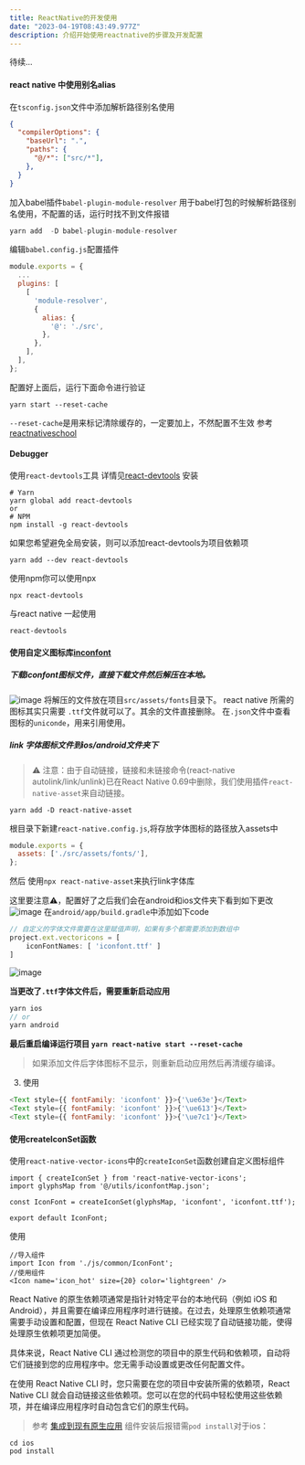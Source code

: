 ```yaml
---
title: ReactNative的开发使用
date: "2023-04-19T08:43:49.977Z"
description: 介绍开始使用reactnative的步骤及开发配置
---
```

待续...
#### react native 中使用别名alias
在`tsconfig.json`文件中添加解析路径别名使用
```json
{
  "compilerOptions": {
    "baseUrl": ".",
    "paths": {
      "@/*": ["src/*"],
    },
  }
}

```
加入babel插件`babel-plugin-module-resolver`
用于babel打包的时候解析路径别名使用，不配置的话，运行时找不到文件报错
```js
yarn add  -D babel-plugin-module-resolver
```
编辑`babel.config.js`配置插件
```jsx
module.exports = {
  ...
  plugins: [
    [
      'module-resolver',
      {
        alias: {
          '@': './src',
        },
      },
    ],
  ],
};

```
配置好上面后，运行下面命令进行验证
```
yarn start --reset-cache
```
`--reset-cache`是用来标记清除缓存的，一定要加上，不然配置不生效
参考[reactnativeschool](https://www.reactnativeschool.com/how-to-setup-path-alias-in-a-react-native-typescript-app)

#### Debugger
使用`react-devtools`工具 详情见[react-devtools](https://www.npmjs.com/package/react-devtools)
安装
```shell
# Yarn
yarn global add react-devtools
or
# NPM
npm install -g react-devtools
```
如果您希望避免全局安装，则可以添加react-devtools为项目依赖项
```shell
yarn add --dev react-devtools
```
使用npm你可以使用npx
```shell
npx react-devtools
```
与react native 一起使用
```shell
react-devtools
```

#### 使用自定义图标库[inconfont](https://www.iconfont.cn/)
##### 下载iconfont图标文件，直接下载文件然后解压在本地。
![image](../../assets//snipaste.png)
将解压的文件放在项目`src/assets/fonts`目录下。
react native 所需的图标其实只需要 `.ttf`文件就可以了。其余的文件直接删除。
在`.json`文件中查看图标的`uniconde`，用来引用使用。

##### link 字体图标文件到ios/android文件夹下
> ⚠️ 注意：由于自动链接，链接和未链接命令(react-native autolink/link/unlink)已在React Native 0.69中删除，我们使用插件`react-native-asset`来自动链接。
```shell
yarn add -D react-native-asset
```
根目录下新建`react-native.config.js`,将存放字体图标的路径放入assets中
```js
module.exports = {
  assets: ['./src/assets/fonts/'],
};

```
然后
使用`npx react-native-asset`来执行link字体库

这里要注意⚠️，配置好了之后我们会在android和ios文件夹下看到如下更改
![image](../../assets/Snipaste2.png)
在`android/app/build.gradle`中添加如下code
```js
// 自定义的字体文件需要在这里赋值声明，如果有多个都需要添加到数组中
project.ext.vectoricons = [
    iconFontNames: [ 'iconfont.ttf' ]
]
```
![image](../../assets/Snipaste3.png)

<b>当更改了`.ttf`字体文件后，需要重新启动应用</b>
```js
yarn ios
// or
yarn android
```
<b>最后重启编译运行项目 `yarn react-native start --reset-cache`</b>
> 如果添加文件后字体图标不显示，则重新启动应用然后再清缓存编译。

3. 使用
```js
<Text style={{ fontFamily: 'iconfont' }}>{'\ue63e'}</Text>
<Text style={{ fontFamily: 'iconfont' }}>{'\ue613'}</Text>
<Text style={{ fontFamily: 'iconfont' }}>{'\ue7c1'}</Text>
```
#### 使用createIconSet函数
使用`react-native-vector-icons`中的`createIconSet`函数创建自定义图标组件
```tsx
import { createIconSet } from 'react-native-vector-icons';
import glyphsMap from '@/utils/iconfontMap.json';

const IconFont = createIconSet(glyphsMap, 'iconfont', 'iconfont.ttf');

export default IconFont;
```
使用
```tsx
//导入组件
import Icon from './js/common/IconFont';
//使用组件
<Icon name='icon_hot' size={20} color='lightgreen' />
```


React Native 的原生依赖项通常是指针对特定平台的本地代码（例如 iOS 和 Android），并且需要在编译应用程序时进行链接。在过去，处理原生依赖项通常需要手动设置和配置，但现在 React Native CLI 已经实现了自动链接功能，使得处理原生依赖项更加简便。

具体来说，React Native CLI 通过检测您的项目中的原生代码和依赖项，自动将它们链接到您的应用程序中。您无需手动设置或更改任何配置文件。

在使用 React Native CLI 时，您只需要在您的项目中安装所需的依赖项，React Native CLI 就会自动链接这些依赖项。您可以在您的代码中轻松使用这些依赖项，并在编译应用程序时自动包含它们的原生代码。

> 参考 [集成到现有原生应用](https://reactnative.cn/docs/integration-with-existing-apps)
组件安装后报错需`pod install`对于ios：
```shell
cd ios
pod install
```